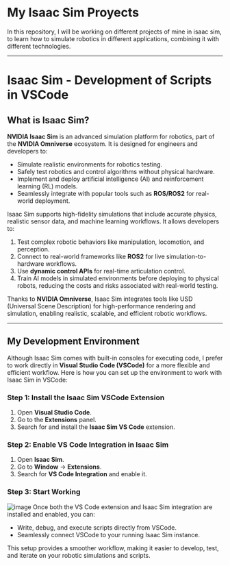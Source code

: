 # My Isaac Sim Proyects

In this repository, I will be working on different projects of mine in isaac sim, to learn how to simulate robotics in different applications, combining it with different technologies.

---

# Isaac Sim - Development of Scripts in VSCode

## What is Isaac Sim?

**NVIDIA Isaac Sim** is an advanced simulation platform for robotics, part of the **NVIDIA Omniverse** ecosystem. It is designed for engineers and developers to:

- Simulate realistic environments for robotics testing.
- Safely test robotics and control algorithms without physical hardware.
- Implement and deploy artificial intelligence (AI) and reinforcement learning (RL) models.
- Seamlessly integrate with popular tools such as **ROS/ROS2** for real-world deployment.

Isaac Sim supports high-fidelity simulations that include accurate physics, realistic sensor data, and machine learning workflows. It allows developers to:

1. Test complex robotic behaviors like manipulation, locomotion, and perception.
2. Connect to real-world frameworks like **ROS2** for live simulation-to-hardware workflows.
3. Use **dynamic control APIs** for real-time articulation control.
4. Train AI models in simulated environments before deploying to physical robots, reducing the costs and risks associated with real-world testing.

Thanks to **NVIDIA Omniverse**, Isaac Sim integrates tools like USD (Universal Scene Description) for high-performance rendering and simulation, enabling realistic, scalable, and efficient robotic workflows.

---

## My Development Environment

Although Isaac Sim comes with built-in consoles for executing code, I prefer to work directly in **Visual Studio Code (VSCode)** for a more flexible and efficient workflow. Here is how you can set up the environment to work with Isaac Sim in VSCode:

### Step 1: Install the Isaac Sim VSCode Extension
1. Open **Visual Studio Code**.
2. Go to the **Extensions** panel.
3. Search for and install the **Isaac Sim VS Code** extension.

### Step 2: Enable VS Code Integration in Isaac Sim
1. Open **Isaac Sim**.
2. Go to **Window** -> **Extensions**.
3. Search for **VS Code Integration** and enable it.

### Step 3: Start Working
![image](https://github.com/user-attachments/assets/4d7e06d0-c9c2-42ce-8509-2416fc752b1e)
Once both the VS Code extension and Isaac Sim integration are installed and enabled, you can:
- Write, debug, and execute scripts directly from VSCode.
- Seamlessly connect VSCode to your running Isaac Sim instance.

This setup provides a smoother workflow, making it easier to develop, test, and iterate on your robotic simulations and scripts.
